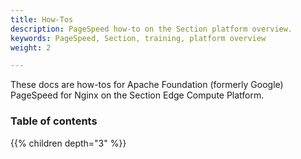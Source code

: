 ```yaml
---
title: How-Tos
description: PageSpeed how-to on the Section platform overview.
keywords: PageSpeed, Section, training, platform overview
weight: 2

---
```


These docs are how-tos for Apache Foundation (formerly Google) PageSpeed for Nginx on the Section Edge Compute Platform.

### Table of contents

{{% children depth="3" %}}
